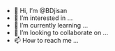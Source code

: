 - 👋 Hi, I’m @BDjisan
- 👀 I’m interested in ...
- 🌱 I’m currently learning ...
- 💞️ I’m looking to collaborate on ...
- 📫 How to reach me ...

<!---
BDjisan/BDjisan is a ✨ special ✨ repository because its `README.md` (this file) appears on your GitHub profile.
You can click the Preview link to take a look at your changes.
--->
